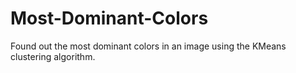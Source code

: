 # Most-Dominant-Colors
Found out the most dominant colors in an image using the KMeans clustering algorithm.
